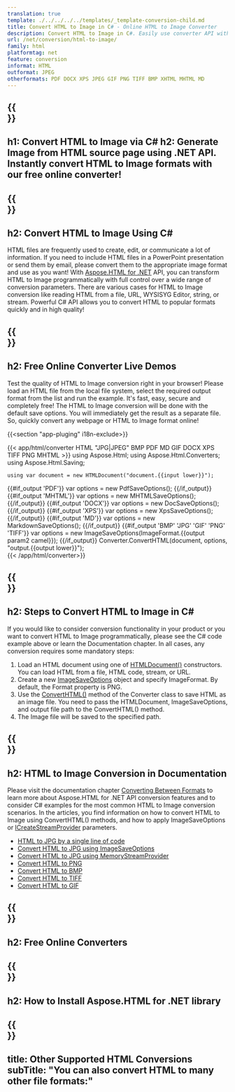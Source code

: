 ```yaml
---
translation: true
template: ./../../../../templates/_template-conversion-child.md
title: Convert HTML to Image in C# - Online HTML to Image Converter
description: Convert HTML to Image in C#. Easily use converter API within ASP.NET or any .NET application. Try online HTML to Image Converter for free!
url: /net/conversion/html-to-image/
family: html
platformtag: net
feature: conversion
informat: HTML
outformat: JPEG 
otherformats: PDF DOCX XPS JPEG GIF PNG TIFF BMP XHTML MHTML MD 
---
```


{{<section banner>}}
---
h1: Convert HTML to Image via C#
h2: Generate Image from HTML source page using .NET API. Instantly convert HTML to Image formats with our free online converter!
---

{{<section overview>}}
---
h2: Convert HTML to Image Using C#
---

HTML files are frequently used to create, edit, or communicate a lot of information. If you need to include HTML files in a PowerPoint presentation or send them by email, please convert them to the appropriate image format and use as you want! With [Aspose.HTML for .NET](https://products.aspose.com/html/net/) API, you can transform HTML to Image programmatically with full control over a wide range of conversion parameters. There are various cases for HTML to Image conversion like reading HTML from a file, URL, WYSISYG Editor, string, or stream. Powerful C# API allows you to convert HTML to popular formats quickly and in high quality!

{{<section demos>}}
---
h2: Free Online Converter Live Demos
---

Test the quality of HTML to Image conversion right in your browser! Please load an HTML file from the local file system, select the required output format from the list and run the example. It's fast, easy, secure and completely free! The HTML to Image conversion will be done with the default save options. You will immediately get the result as a separate file. So, quickly convert any webpage or HTML to Image format online!

{{<section "app-pluging" i18n-exclude>}}

{{< app/html/converter HTML "JPG|JPEG" BMP PDF MD  GIF DOCX XPS TIFF PNG MHTML >}}
using Aspose.Html;
using Aspose.Html.Converters;
using Aspose.Html.Saving;

    using var document = new HTMLDocument("document.{{input lower}}");
{{#if_output 'PDF'}}
    var options = new PdfSaveOptions();
{{/if_output}}
{{#if_output 'MHTML'}}
    var options = new MHTMLSaveOptions();
{{/if_output}}
{{#if_output 'DOCX'}}
    var options = new DocSaveOptions();
{{/if_output}}
{{#if_output 'XPS'}}
    var options = new XpsSaveOptions();
{{/if_output}}
{{#if_output 'MD'}}
    var options = new MarkdownSaveOptions();
{{/if_output}}
{{#if_output 'BMP' 'JPG' 'GIF' 'PNG' 'TIFF'}}
    var options = new ImageSaveOptions(ImageFormat.{{output param2 camel}});
{{/if_output}}
    Converter.ConvertHTML(document, options, "output.{{output lower}}");   
{{< /app/html/converter>}} 


{{<section steps>}}
---
h2: Steps to Convert HTML to Image in C#
---

If you would like to consider conversion functionality in your product or you want to convert HTML to Image programmatically, please see the C# code example above or learn the Documentation chapter. In all cases, any conversion requires some mandatory steps:

1.  Load an HTML document using one of [HTMLDocument()](https://apireference.aspose.com/html/net/aspose.html/htmldocument) constructors. You can load HTML from a file, HTML code, stream, or URL.
1.  Create a new [ImageSaveOptions](https://apireference.aspose.com/html/net/aspose.html.saving/imagesaveoptions) object and specify ImageFormat. By default, the Format property is PNG.
1.  Use the [ConvertHTML()](https://apireference.aspose.com/html/net/aspose.html.converters/converter/converthtml/) method of the Converter class to save HTML as an image file. You need to pass the HTMLDocument, ImageSaveOptions, and output file path to the ConvertHTML() method.
1.  The Image file will be saved to the specified path.


{{<section documentation>}}
---
h2: HTML to Image Conversion in Documentation
---

Please visit the documentation chapter [Converting Between Formats](https://docs.aspose.com/html/net/converting-between-formats/) to learn more about Aspose.HTML for .NET API conversion features and to consider C# examples for the most common HTML to Image conversion scenarios. In the articles, you find information on how to convert HTML to Image using ConvertHTML() methods, and how to apply ImageSaveOptions or [ICreateStreamProvider](https://apireference.aspose.com/html/net/aspose.html.io/icreatestreamprovider) parameters.
 - <a href="https://docs.aspose.com/html/net/converting-between-formats/html-to-jpg/#html-to-jpg-by-a-single-line-of-code" target="_blank">HTML to JPG by a single line of code</a>
 - <a href="https://docs.aspose.com/html/net/converting-between-formats/html-to-jpg/#convert-html-to-jpg-using-imagesaveoptions" target="_blank">Convert HTML to JPG using ImageSaveOptions</a>
 - <a href="https://docs.aspose.com/html/net/converting-between-formats/html-to-jpg/#output-stream-providers" target="_blank">Convert HTML to JPG using MemoryStreamProvider</a>
 - <a href="https://docs.aspose.com/html/net/converting-between-formats/html-to-png/" target="_blank">Convert HTML to PNG</a>
 - <a href="https://docs.aspose.com/html/net/converting-between-formats/html-to-bmp/" target="_blank">Convert HTML to BMP</a>
 - <a href="https://docs.aspose.com/html/net/converting-between-formats/html-to-tiff/" target="_blank">Convert HTML to TIFF</a>
 - <a href="https://docs.aspose.com/html/net/converting-between-formats/html-to-gif/" target="_blank">Convert HTML to GIF</a> 

{{<section online-converters>}}
---
h2: Free Online Converters
---

{{<section get-started>}}
---
h2: How to Install Aspose.HTML for .NET library
---

{{<section other-conversions>}}
---
title: Other Supported HTML Conversions
subTitle: "You can also convert HTML to many other file formats:"
---